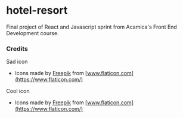 # hotel-resort
Final project of React and Javascript sprint from Acamica's Front End Development course.


### Credits

Sad icon
- Icons made by [Freepik](https://www.freepik.com) from [www.flaticon.com](https://www.flaticon.com/)

Cool icon
- Icons made by [Freepik](https://www.freepik.com) from [www.flaticon.com](https://www.flaticon.com/)